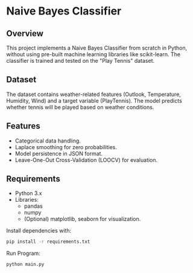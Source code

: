 # Naive Bayes Classifier

## Overview
This project implements a Naive Bayes Classifier from scratch in Python, without using pre-built machine learning libraries like scikit-learn. The classifier is trained and tested on the "Play Tennis" dataset.

## Dataset
The dataset contains weather-related features (Outlook, Temperature, Humidity, Wind) and a target variable (PlayTennis). The model predicts whether tennis will be played based on weather conditions.

## Features
- Categorical data handling.
- Laplace smoothing for zero probabilities.
- Model persistence in JSON format.
- Leave-One-Out Cross-Validation (LOOCV) for evaluation.

## Requirements
- Python 3.x
- Libraries:
  - pandas
  - numpy
  - (Optional) matplotlib, seaborn for visualization.

Install dependencies with:
```bash
pip install -r requirements.txt
```

Run Program:
```
python main.py
```